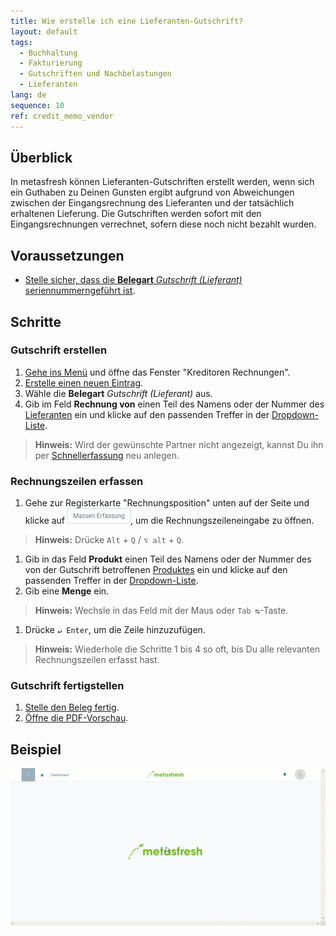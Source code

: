 ```yaml
---
title: Wie erstelle ich eine Lieferanten-Gutschrift?
layout: default
tags:
  - Buchhaltung
  - Fakturierung
  - Gutschriften und Nachbelastungen
  - Lieferanten
lang: de
sequence: 10
ref: credit_memo_vendor
---
```


## Überblick
In metasfresh können Lieferanten-Gutschriften erstellt werden, wenn sich ein Guthaben zu Deinen Gunsten ergibt aufgrund von Abweichungen zwischen der Eingangsrechnung des Lieferanten und der tatsächlich erhaltenen Lieferung. Die Gutschriften werden sofort mit den Eingangsrechnungen verrechnet, sofern diese noch nicht bezahlt wurden.

## Voraussetzungen
- [Stelle sicher, dass die **Belegart** *Gutschrift (Lieferant)* seriennummerngeführt ist](Belegart_Belegnummer_zuweisen).

## Schritte

### Gutschrift erstellen
1. [Gehe ins Menü](Menu) und öffne das Fenster "Kreditoren Rechnungen".
1. [Erstelle einen neuen Eintrag](Neuer_Datensatz_Fenster_Webui).
1. Wähle die **Belegart** *Gutschrift (Lieferant)* aus.
1. Gib im Feld **Rechnung von** einen Teil des Namens oder der Nummer des [Lieferanten](Neuer_Geschaeftspartner_Lieferant) ein und klicke auf den passenden Treffer in der <a href="Keyboard_Shortcuts_Liste#dropdown" title="Dynamisches Suchfeld (Autocomplete)">Dropdown-Liste</a>.
 >**Hinweis:** Wird der gewünschte Partner nicht angezeigt, kannst Du ihn per [Schnellerfassung](Neuer_Geschaeftspartner_Schnellerfassung) neu anlegen.

### Rechnungszeilen erfassen
1. Gehe zur Registerkarte "Rechnungsposition" unten auf der Seite und klicke auf !["Massen Erfassung"](assets/Massen_Erfassung_Button.png), um die Rechnungszeileneingabe zu öffnen.
 >**Hinweis:** Drücke `Alt` + `Q` / `⌥ alt` + `Q`.

1. Gib in das Feld **Produkt** einen Teil des Namens oder der Nummer des von der Gutschrift betroffenen [Produktes](NeuesProdukt) ein und klicke auf den passenden Treffer in der <a href="Keyboard_Shortcuts_Liste#dropdown" title="Dynamisches Suchfeld (Autocomplete)">Dropdown-Liste</a>.
1. Gib eine **Menge** ein.
 >**Hinweis:** Wechsle in das Feld mit der Maus oder `Tab ↹`-Taste.

1. Drücke `↵ Enter`, um die Zeile hinzuzufügen.
 >**Hinweis:** Wiederhole die Schritte 1 bis 4 so oft, bis Du alle relevanten Rechnungszeilen erfasst hast.

### Gutschrift fertigstellen
1. [Stelle den Beleg fertig](BelegverarbeitungFertigstellen).
1. [Öffne die PDF-Vorschau](PDFVorschau).

## Beispiel
![](assets/Gutschrift_Lieferant.gif)
